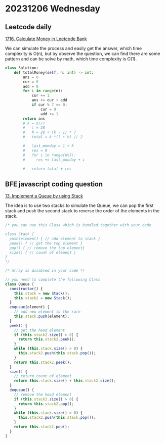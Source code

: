 # 20231206 Wednesday

## Leetcode daily

[1716. Calculate Money in Leetcode Bank](https://leetcode.com/problems/calculate-money-in-leetcode-bank/editorial/?envType=daily-question&envId=2023-12-06)

We can simulate the process and easily get the answer, which time complexity is O(n), but by observe the question, we can find there are some pattern and can be solve by math, which time complexity is O(1).

```py
class Solution:
    def totalMoney(self, n: int) -> int:
        ans = 0
        cur = 0
        add = 0
        for i in range(n):
            cur += 1
            ans += cur + add
            if cur % 7 == 0:
                cur = 0
                add += 1
        return ans
        # k = n//7
        #   l = 28
        #   h = 28 + (k - 1) * 7
        #   total = k *(l + h) // 2

        #   last_monday = 1 + k
        #   res = 0
        #   for i in range(n%7):
        #     res += last_monday + i

        #   return total + res
```

## BFE javascript coding question

[13. Implement a Queue by using Stack](https://bigfrontend.dev/problem/implement-a-queue-by-using-stack)

The idea is to use two stacks to simulate the Queue, we can pop the first stack and push the second stack to reverse the order of the elements in the stack.

```js
/* you can use this Class which is bundled together with your code

class Stack {
  push(element) { // add element to stack }
  peek() { // get the top element }
  pop() { // remove the top element}
  size() { // count of element }
}
*/

/* Array is disabled in your code */

// you need to complete the following Class
class Queue {
  constructor() {
    this.stack = new Stack();
    this.stack2 = new Stack();
  }
  enqueue(element) {
    // add new element to the rare
    this.stack.push(element);
  }
  peek() {
    // get the head element
    if (this.stack2.size() > 0) {
      return this.stack2.peek();
    }
    while (this.stack.size() > 0) {
      this.stack2.push(this.stack.pop());
    }
    return this.stack2.peek();
  }
  size() {
    // return count of element
    return this.stack.size() + this.stack2.size();
  }
  dequeue() {
    // remove the head element
    if (this.stack2.size() > 0) {
      return this.stack2.pop();
    }
    while (this.stack.size() > 0) {
      this.stack2.push(this.stack.pop());
    }
    return this.stack2.pop();
  }
}
```
